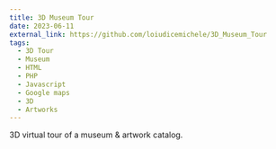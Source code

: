 ```yaml
---
title: 3D Museum Tour
date: 2023-06-11
external_link: https://github.com/loiudicemichele/3D_Museum_Tour
tags:
  - 3D Tour
  - Museum
  - HTML
  - PHP
  - Javascript
  - Google maps
  - 3D
  - Artworks
---
```


3D virtual tour of a museum & artwork catalog.

<!--more-->
